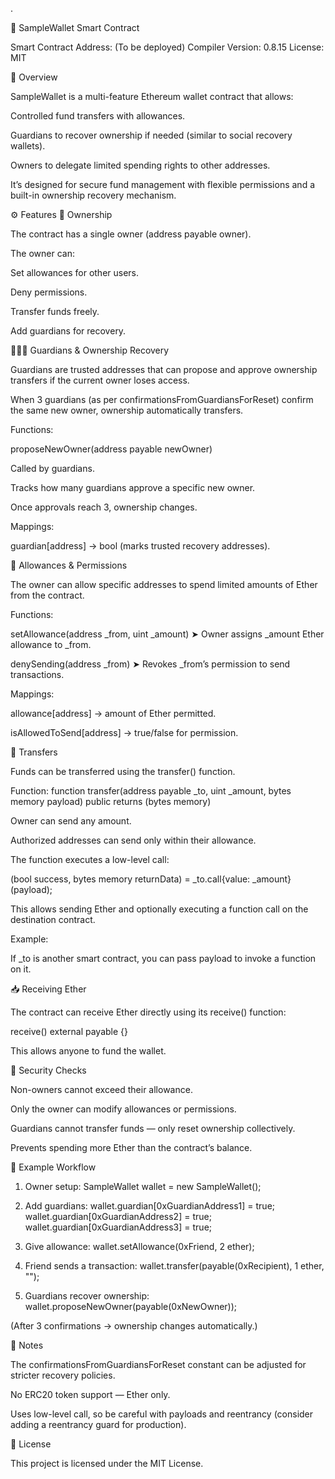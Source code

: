 .

🦊 SampleWallet Smart Contract

Smart Contract Address: (To be deployed)
Compiler Version: 0.8.15
License: MIT

📘 Overview

SampleWallet is a multi-feature Ethereum wallet contract that allows:

Controlled fund transfers with allowances.

Guardians to recover ownership if needed (similar to social recovery wallets).

Owners to delegate limited spending rights to other addresses.

It’s designed for secure fund management with flexible permissions and a built-in ownership recovery mechanism.

⚙️ Features
👑 Ownership

The contract has a single owner (address payable owner).

The owner can:

Set allowances for other users.

Deny permissions.

Transfer funds freely.

Add guardians for recovery.

🧑‍🤝‍🧑 Guardians & Ownership Recovery

Guardians are trusted addresses that can propose and approve ownership transfers if the current owner loses access.

When 3 guardians (as per confirmationsFromGuardiansForReset) confirm the same new owner, ownership automatically transfers.

Functions:

proposeNewOwner(address payable newOwner)

Called by guardians.

Tracks how many guardians approve a specific new owner.

Once approvals reach 3, ownership changes.

Mappings:

guardian[address] → bool (marks trusted recovery addresses).

💸 Allowances & Permissions

The owner can allow specific addresses to spend limited amounts of Ether from the contract.

Functions:

setAllowance(address _from, uint _amount)
➤ Owner assigns _amount Ether allowance to _from.

denySending(address _from)
➤ Revokes _from’s permission to send transactions.

Mappings:

allowance[address] → amount of Ether permitted.

isAllowedToSend[address] → true/false for permission.

🔁 Transfers

Funds can be transferred using the transfer() function.

Function:
function transfer(address payable _to, uint _amount, bytes memory payload) public returns (bytes memory)


Owner can send any amount.

Authorized addresses can send only within their allowance.

The function executes a low-level call:

(bool success, bytes memory returnData) = _to.call{value: _amount}(payload);


This allows sending Ether and optionally executing a function call on the destination contract.

Example:

If _to is another smart contract, you can pass payload to invoke a function on it.

📥 Receiving Ether

The contract can receive Ether directly using its receive() function:

receive() external payable {}


This allows anyone to fund the wallet.

🧠 Security Checks

Non-owners cannot exceed their allowance.

Only the owner can modify allowances or permissions.

Guardians cannot transfer funds — only reset ownership collectively.

Prevents spending more Ether than the contract’s balance.

🧪 Example Workflow
1. Owner setup:
SampleWallet wallet = new SampleWallet();

2. Add guardians:
wallet.guardian[0xGuardianAddress1] = true;
wallet.guardian[0xGuardianAddress2] = true;
wallet.guardian[0xGuardianAddress3] = true;

3. Give allowance:
wallet.setAllowance(0xFriend, 2 ether);

4. Friend sends a transaction:
wallet.transfer(payable(0xRecipient), 1 ether, "");

5. Guardians recover ownership:
wallet.proposeNewOwner(payable(0xNewOwner));


(After 3 confirmations → ownership changes automatically.)

🧾 Notes

The confirmationsFromGuardiansForReset constant can be adjusted for stricter recovery policies.

No ERC20 token support — Ether only.

Uses low-level call, so be careful with payloads and reentrancy (consider adding a reentrancy guard for production).

🪪 License

This project is licensed under the MIT License.